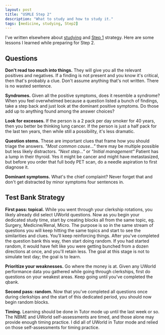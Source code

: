 ```yaml
---
layout: post
title: "USMLE Step 2"
description: "What to study and how to study it."
tags: [medicine, studying, Step2]
---
```


I've written elsewhere about [studying] and [Step 1] strategy.  Here are some
lessons I learned while preparing for Step 2.

[studying]: /tags/?q=studying
[Step 1]: /tags/?q=Step1

## Questions

**Don't read too much into things.** They will give you all the relevant
positives and negatives.  If a finding is not present and you know it's
critical, then that's probably a clue.  Don't assume anything that's not
written.  There is no wasted sentence.

**Syndromes.** Given all the positive symptoms, does it resemble a syndrome?
When you feel overwhelmed because a question listed a bunch of findings, take
a step back and just look at the dominant positive symptoms.  Do those add up
to anything found among the answer choices?

**Look for excesses.** If the person is a 2 pack per day smoker for 40 years,
then you better be thinking lung cancer.  If the person is just a half pack
for the last ten years, then while still a possibility, it's less dramatic.

**Question stems.** These are important clues that frame how you should triage
the answers.  *"Most common cause..."* there may be multiple possible but less
likely distractors.  *"Next step..."* or *"Initial management"* Patient has a
lump in their thyroid.  Yes it might be cancer and might have metastasized,
but before you order that full body PET scan, do a needle aspiration to first
diagnose it.

**Dominant symptoms.** What's the chief complaint?  Never forget that and
don't get distracted by minor symptoms four sentences in.



## Test Bank Strategy

**First pass: topical.** While you went through your clerkship rotations, you
likely already did select UWorld questions.  Now as you begin your dedicated
study time, start by creating blocks all from the same topic, eg. Surgery,
Medicine/Renal, Micro.  The purpose is so in the same stream of questions you
will keep hitting the same topics and start to see the similarities and clues.
You'll keep reinforcing things.  After you've completed the question bank this
way, then start doing random.  If you had started random, it would have felt
like you were getting bunched from a dozen directions at once, and you'll
retain less.  The goal at this stage is not to simulate test day; the goal is
to learn.

**Prioritize your weaknesses.** Go where the money is at.  Given any UWorld
performance data you gathered while going through clerkships, first do
questions on your weakest areas.  Keep going until you've completed the qbank.

**Second pass: random.** Now that you've completed all questions once during
clerkships and the start of this dedicated period, you should now begin random
blocks.

**Timing.** Learning should be done in Tutor mode up until the last week or
so.  The NBME and UWorld self-assessments are timed, and those alone may
provide enough timing practice. I did all of UWorld in Tutor mode and relied
on those self-assessments for timing practice.
